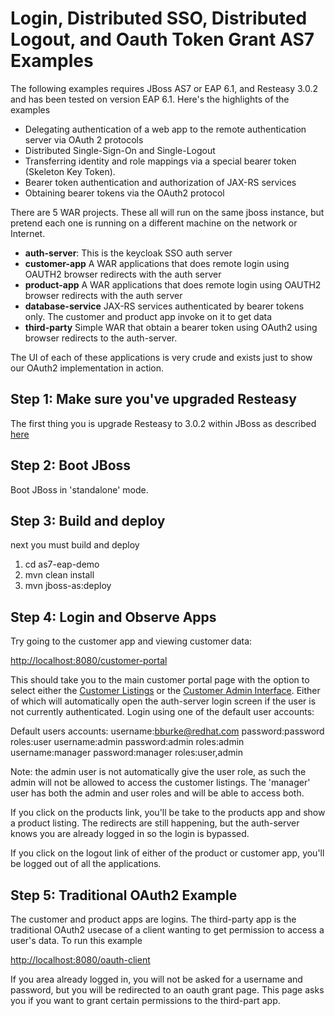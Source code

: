 Login, Distributed SSO, Distributed Logout, and Oauth Token Grant AS7 Examples
===================================
The following examples requires JBoss AS7 or EAP 6.1, and Resteasy 3.0.2 and has been tested on version EAP 6.1.  Here's the highlights of the examples
* Delegating authentication of a web app to the remote authentication server via OAuth 2 protocols
* Distributed Single-Sign-On and Single-Logout
* Transferring identity and role mappings via a special bearer token (Skeleton Key Token).
* Bearer token authentication and authorization of JAX-RS services
* Obtaining bearer tokens via the OAuth2 protocol

There are 5 WAR projects.  These all will run on the same jboss instance, but pretend each one is running on a different
machine on the network or Internet.
* **auth-server**: This is the keycloak SSO auth server
* **customer-app** A WAR applications that does remote login using OAUTH2 browser redirects with the auth server
* **product-app** A WAR applications that does remote login using OAUTH2 browser redirects with the auth server
* **database-service** JAX-RS services authenticated by bearer tokens only.  The customer and product app invoke on it
  to get data
* **third-party** Simple WAR that obtain a bearer token using OAuth2 using browser redirects to the auth-server.

The UI of each of these applications is very crude and exists just to show our OAuth2 implementation in action.


Step 1: Make sure you've upgraded Resteasy
--------------------------------------
The first thing you is upgrade Resteasy to 3.0.2 within JBoss as described [here](http://docs.jboss.org/resteasy/docs/3.0.2.Final/userguide/html/Installation_Configuration.html#upgrading-as7)


Step 2: Boot JBoss
---------------------------------------
Boot JBoss in 'standalone' mode.

Step 3: Build and deploy
---------------------------------------
next you must build and deploy

1. cd as7-eap-demo
2. mvn clean install
3. mvn jboss-as:deploy

Step 4: Login and Observe Apps
---------------------------------------
Try going to the customer app and viewing customer data:

[http://localhost:8080/customer-portal](http://localhost:8080/customer-portal)

This should take you to the main customer portal page with the option to select either the [Customer Listings](http://localhost:8080/customer-portal/customers/view.jsp ) or the [Customer Admin Interface](http://localhost:8080/customer-portal/admin/admin.jsp). Either of which will automatically open the auth-server login screen if the user is not currently authenticated. Login using one of the default user accounts:

Default users accounts:
username:bburke@redhat.com password:password roles:user
username:admin password:admin roles:admin
username:manager password:manager roles:user,admin

Note: the admin user is not automatically give the user role, as such the admin will not be allowed to access the customer listings. The 'manager' user has both the admin and user roles and will be able to access both.

If you click on the products link, you'll be take to the products app and show a product listing.  The redirects
are still happening, but the auth-server knows you are already logged in so the login is bypassed.

If you click on the logout link of either of the product or customer app, you'll be logged out of all the applications.

Step 5: Traditional OAuth2 Example
----------------------------------
The customer and product apps are logins.  The third-party app is the traditional OAuth2 usecase of a client wanting
to get permission to access a user's data.  To run this example

[http://localhost:8080/oauth-client](http://localhost:8080/oauth-client)

If you area already logged in, you will not be asked for a username and password, but you will be redirected to
an oauth grant page.  This page asks you if you want to grant certain permissions to the third-part app.

